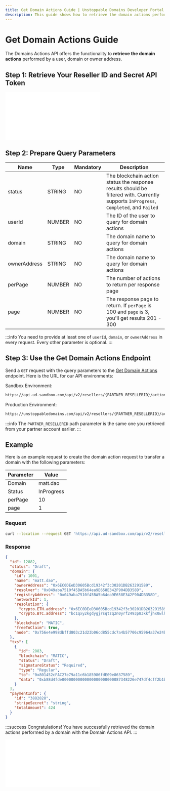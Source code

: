 ```yaml
---
title: Get Domain Actions Guide | Unstoppable Domains Developer Portal
description: This guide shows how to retrieve the domain actions performed by a user, domain or owner address using the Domains Actions API.
---
```


# Get Domain Actions Guide

The Domains Actions API offers the functionality to **retrieve the domain actions** performed by a user, domain or owner address.

## Step 1: Retrieve Your Reseller ID and Secret API Token

<embed src="/snippets/_reseller-id-location.md" />

## Step 2: Prepare Query Parameters

| Name | Type | Mandatory | Description |
| - | - | - | - |
| status | STRING | NO | The blockchain action status the response results should be filtered with. Currently supports `InProgress`, `Completed`, and `Failed` |
| userId | NUMBER | NO | The ID of the user to query for domain actions |
| domain | STRING | NO | The domain name to query for domain actions |
| ownerAddress | STRING | NO | The domain name to query for domain actions |
| perPage | NUMBER | NO | The number of actions to return per response page |
| page | NUMBER | NO | The response page to return. If `perPage` is 100 and `page` is 3, you'll get results 201 - 300 |

:::info
You need to provide at least one of `userId`, `domain`, or `ownerAddress` in every request. Every other parameter is optional.
:::

## Step 3: Use the Get Domain Actions Endpoint

Send a `GET` request with the query parameters to the [Get Domain Actions](https://docs.unstoppabledomains.com/openapi/reference/#operation/GetActions) endpoint. Here is the URL for our API environments:

Sandbox Environment:

```bash
https://api.ud-sandbox.com/api/v2/resellers/{PARTNER_RESELLERID}/actions
```

Production Environment:

```bash
https://unstoppabledomains.com/api/v2/resellers/{PARTNER_RESELLERID}/actions
```

:::info
The `PARTNER_RESELLERID` path parameter is the same one you retrieved from your partner account earlier.
:::


## Example

Here is an example request to create the domain action request to transfer a domain with the following parameters:

| Parameter | Value |
| - | - |
| Domain | matt.dao |
| Status | InProgress |
| perPage | 10 |
| page | 1 |

### Request

```bash
curl --location --request GET 'https://api.ud-sandbox.com/api/v2/resellers/{PARTNER_RESELLERID}/actions?domain=matt.dao&status=InProgress&perPage=10&page=1'
```

### Response

```json
{
  "id": 12882,
  "status": "Draft",
  "domain": {
    "id": 1001,
    "name": "matt.dao",
    "ownerAddress": "0x6EC0DEeD30605Bcd19342f3c30201DB263291589",
    "resolver": "0x049aba7510f45BA5b64ea9E658E342F904DB358D",
    "registryAddress": "0x049aba7510f45BA5b64ea9E658E342F904DB358D",
    "networkId": 1,
    "resolution": {
      "crypto.ETH.address": "0x6EC0DEeD30605Bcd19342f3c30201DB263291589",
      "crypto.BTC.address": "bc1qxy2kgdygjrsqtzq2n0yrf2493p83kkfjhx0wlh"
    },
    "blockchain": "MATIC",
    "freeToClaim": true,
    "node": "0x756e4e998dbffd803c21d23b06cd855cdc7a4b57706c95964a37e24b47c10fc9"
  },
  "txs": [
    {
      "id": 2883,
      "blockchain": "MATIC",
      "status": "Draft",
      "signatureStatus": "Required",
      "type": "Regular",
      "to": "0x801452cFAC27e79a11c6b185986fdE09e8637589",
      "data": "0xb88d4fde00000000000000000000000087348226e747df4cff2b1b1e38a528df405ccd5c000000000000000000000000070e83fced225184e67c86302493fffcdb953f7153b27892177c7f5b476966a119b206227e8155dc86269f932655df96e76d8803000000000000000000000000000000000000000000000000000000000000008000000000000000000000000000000000000000000000000000000000000000200000000000000000000000000000000000000000000000000000000000000001"
    }
  ],
  "paymentInfo": {
    "id": "3882828",
    "stripeSecret": "string",
    "totalAmount": 424
  }
}
```

:::success Congratulations!
You have successfully retrieved the domain actions performed by a domain with the Domain Actions API.
:::

<embed src="/snippets/_discord.md" />
